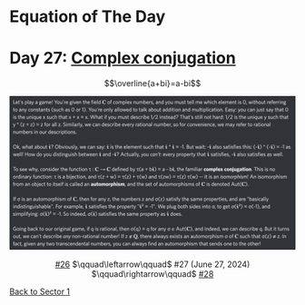 # Equation of The Day

# Day 27: [Complex conjugation](https://en.wikipedia.org/wiki/Complex_conjugate)

$$\overline{a+bi}=a-bi$$

<picture><img alt="Day 27" src="0027.png"></picture>

<center><a href="0026.html">#26</a> $\qquad\leftarrow\qquad$ #27 (June 27, 2024) $\qquad\rightarrow\qquad$ <a href="0028.html">#28</a></center>

[Back to Sector 1](../0-63.md)